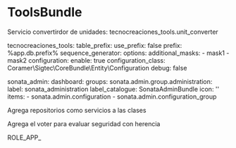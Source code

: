 ToolsBundle
===========

Servicio convertirdor de unidades:
tecnocreaciones_tools.unit_converter


tecnocreaciones_tools:
    table_prefix:
        use_prefix: false
        prefix: %app.db.prefix%
    sequence_generator:
        options:
            additional_masks:
                - mask1
                - mask2
    configuration:
        enable: true
        configuration_class: Coramer\Sigtec\CoreBundle\Entity\Configuration
        debug: false

sonata_admin:
    dashboard:
            groups:
                sonata.admin.group.administration:
                    label:           sonata_administration
                    label_catalogue: SonataAdminBundle
                    icon:            '<i class="fa fa-cogs"></i>'
                    items:
                        - sonata.admin.configuration
                        - sonata.admin.configuration_group


Agrega repositorios como servicios a las clases
<service id="repository.plant" class="Coramer\Sigtec\CompanyBundle\Repository\PlantRepository">
    <call method="setContainer">
        <argument type="service" id="service_container" />
    </call>
    <tag name="app.repository" class="Coramer\Sigtec\CompanyBundle\Entity\Plant" />
</service>


Agrega el voter para evaluar seguridad con herencia

<service id="app.security.access.role_pattern_voter" class="Tecnocreaciones\Bundle\ToolsBundle\Security\Authorization\Voter\RolePatternVoter" public="false">
    <argument type="service" id="security.role_hierarchy" />
    <argument>ROLE_APP_</argument>
    <tag name="security.voter" priority="245" />
</service>